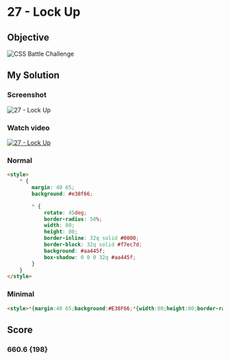 # 27 - Lock Up

## Objective

![CSS Battle Challenge](https://cssbattle.dev/targets/27.png)

## My Solution

### Screenshot

![27 - Lock Up](https://i.imgur.com/znaEZkC.jpeg)

### Watch video

[![27 - Lock Up](https://upload.wikimedia.org/wikipedia/commons/b/b8/YouTube_Logo_2017.svg)](https://youtu.be/tz9E1Ocsz8E)

### Normal

```html
<style>
	* {
		margin: 40 65;
		background: #e38f66;

		* {
			rotate: 45deg;
			border-radius: 50%;
			width: 80;
			height: 80;
			border-inline: 32q solid #0000;
			border-block: 32q solid #f7ec7d;
			background: #aa445f;
			box-shadow: 0 0 0 32q #aa445f;
		}
	}
</style>
```

### Minimal

```html
<style>*{margin:40 65;background:#E38F66;*{width:80;height:80;border-radius:50%;border-inline:32q solid#0000;border-block:32q solid#F7EC7D;background:#AA445F;box-shadow:0 0 0 32q#AA445F;rotate:45deg
```

## Score

### 660.6 {198}
